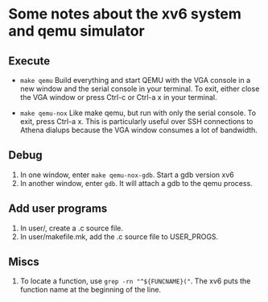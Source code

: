 # Some notes about the xv6 system and qemu simulator

## Execute

* ``make qemu``
Build everything and start QEMU with the VGA console in a new window and the serial console in your terminal. To exit, either close the VGA window or press Ctrl-c or Ctrl-a x in your terminal.

* ``make qemu-nox``
Like make qemu, but run with only the serial console. To exit, press Ctrl-a x. This is particularly useful over SSH connections to Athena dialups because the VGA window consumes a lot of bandwidth.

## Debug
1. In one window, enter ``make qemu-nox-gdb``. Start a gdb version xv6
1. In another window, enter ``gdb``. It will attach a gdb to the qemu process.


## Add user programs
1. In user/, create a .c source file.
1. In user/makefile.mk, add the .c source file to USER\_PROGS.

## Miscs
1. To locate a function, use ``grep -rn "^${FUNCNAME}("``. The xv6 puts the function name at the beginning of the line.
